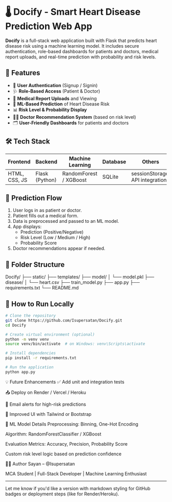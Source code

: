 # 🌡️ Docify - Smart Heart Disease Prediction Web App

**Docify** is a full-stack web application built with Flask that predicts heart disease risk using a machine learning model. It includes secure authentication, role-based dashboards for patients and doctors, medical report uploads, and real-time prediction with probability and risk levels.

## 🚀 Features

- 🔐 **User Authentication** (Signup / Signin)
- 🩺 **Role-Based Access** (Patient & Doctor)
- 📄 **Medical Report Uploads** and Viewing
- 🧠 **ML-Based Prediction** of Heart Disease Risk
- 📊 **Risk Level & Probability Display**
- 👨‍⚕️ **Doctor Recommendation System** (based on risk level)
- 🗂️ **User-Friendly Dashboards** for patients and doctors

## 🛠️ Tech Stack

| Frontend      | Backend      | Machine Learning | Database | Others       |
|---------------|--------------|------------------|----------|--------------|
| HTML, CSS, JS | Flask (Python) | RandomForest / XGBoost | SQLite   | sessionStorage, API integration |


## 🧪 Prediction Flow

1. User logs in as patient or doctor.
2. Patient fills out a medical form.
3. Data is preprocessed and passed to an ML model.
4. App displays:
   - Prediction (Positive/Negative)
   - Risk Level (Low / Medium / High)
   - Probability Score
5. Doctor recommendations appear if needed.

## 📂 Folder Structure
Docify/ ├── static/ ├── templates/ ├── model/ │ └── model.pkl ├── disease/ │ └── heart.csv ├── train_model.py ├── app.py ├── requirements.txt └── README.md


## 🧰 How to Run Locally

```bash
# Clone the repository
git clone https://github.com/Isupersatan/Docify.git
cd Docify

# Create virtual environment (optional)
python -m venv venv
source venv/bin/activate  # on Windows: venv\Scripts\activate

# Install dependencies
pip install -r requirements.txt

# Run the application
python app.py
```
💡 Future Enhancements
✅ Add unit and integration tests

📤 Deploy on Render / Vercel / Heroku

📧 Email alerts for high-risk predictions

🌈 Improved UI with Tailwind or Bootstrap

🧠 ML Model Details
Preprocessing: Binning, One-Hot Encoding

Algorithm: RandomForestClassifier / XGBoost

Evaluation Metrics: Accuracy, Precision, Probability Score

Custom risk level logic based on prediction confidence

👨‍💻 Author
Sayan – @Isupersatan

MCA Student | Full-Stack Developer | Machine Learning Enthusiast


---

Let me know if you'd like a version with markdown styling for GitHub badges or deployment steps (like for Render/Heroku).
